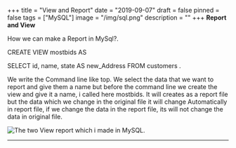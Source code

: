 +++
title = "View and Report"
date = "2019-09-07"
draft = false
pinned = false
tags = ["MySQL"]
image = "/img/sql.png"
description = ""
+++
**Report and View**

How we can make  a Report in MySql?.

CREATE VIEW mostbids AS

SELECT id, name, state  AS new_Address FROM customers .

We write the Command line like top. We select the data that we want to report and give them a name but before the command line we create the view and give it a name, i called here mostbids. It will creates as a report file but the data which we change in the original file it will change Automatically in report file, if we change the data in the report file, its will not change the data in original file.

![The two View report which i made in MySQL.](/img/screen-shot-2019-09-16-at-13.13.12.png)

****
